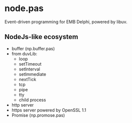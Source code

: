 # node.pas
Event-driven programming for EMB Delphi, powered by libuv.

NodeJs-like ecosystem
---------------------   
* buffer (np.buffer.pas)
* from duvLib: 
  *  loop
  *  setTimeout
  *  setInterval
  *  setImmediate
  *  nextTick
  *  tcp
  *  pipe
  *  tty
  *  child process
* http server
* https server powered by OpenSSL 1.1
* Promise (np.promose.pas)


